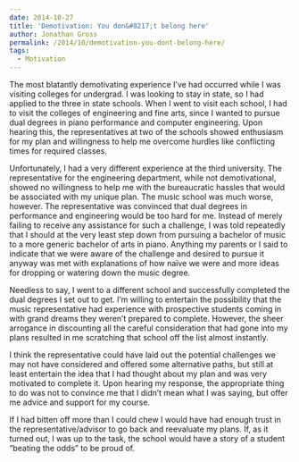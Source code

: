 ```yaml
---
date: 2014-10-27
title: 'Demotivation: You don&#8217;t belong here'
author: Jonathan Gross
permalink: /2014/10/demotivation-you-dont-belong-here/
tags:
  - Motivation
---
```

The most blatantly demotivating experience I&#8217;ve had occurred while I was visiting colleges for undergrad. I was looking to stay in state, so I had applied to the three in state schools. When I went to visit each school, I had to visit the colleges of engineering and fine arts, since I wanted to pursue dual degrees in piano performance and computer engineering. Upon hearing this, the representatives at two of the schools showed enthusiasm for my plan and willingness to help me overcome hurdles like conflicting times for required classes.

Unfortunately, I had a very different experience at the third university. The representative for the engineering department, while not demotivational, showed no willingness to help me with the bureaucratic hassles that would be associated with my unique plan. The music school was much worse, however. The representative was convinced that dual degrees in performance and engineering would be too hard for me. Instead of merely failing to receive any assistance for such a challenge, I was told repeatedly that I should at the very least step down from pursuing a bachelor of music to a more generic bachelor of arts in piano. Anything my parents or I said to indicate that we were aware of the challenge and desired to pursue it anyway was met with explanations of how naïve we were and more ideas for dropping or watering down the music degree.

Needless to say, I went to a different school and successfully completed the dual degrees I set out to get. I&#8217;m willing to entertain the possibility that the music representative had experience with prospective students coming in with grand dreams they weren&#8217;t prepared to complete. However, the sheer arrogance in discounting all the careful consideration that had gone into my plans resulted in me scratching that school off the list almost instantly.

I think the representative could have laid out the potential challenges we may not have considered and offered some alternative paths, but still at least entertain the idea that I had thought about my plan and was very motivated to complete it. Upon hearing my response, the appropriate thing to do was not to convince me that I didn&#8217;t mean what I was saying, but offer me advice and support for my course.

If I had bitten off more than I could chew I would have had enough trust in the representative/advisor to go back and reevaluate my plans. If, as it turned out, I was up to the task, the school would have a story of a student &#8220;beating the odds&#8221; to be proud of.
